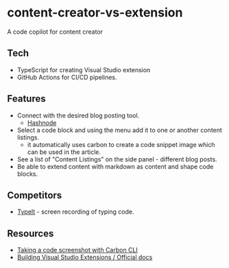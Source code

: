 # content-creator-vs-extension
A code copilot for content creator

## Tech
- TypeScript for creating Visual Studio extension
- GitHub Actions for CI/CD pipelines.

## Features
- Connect with the desired blog posting tool.
  - [Hashnode](https://apidocs.hashnode.com)
- Select a code block and using the menu add it to one or another content listings.
  - it automatically uses carbon to create a code snippet image which can be used in the article.
- See a list of "Content Listings" on the side panel - different blog posts.
- Be able to extend content with markdown as content and shape code blocks.

## Competitors
- [TypeIt](https://dev.to/mauro_codes/presenting-typeit-a-vscode-extension-for-content-creators-60d) - screen recording of typing code.

## Resources
- [Taking a code screenshot with Carbon CLI](https://github.com/mixn/carbon-now-cli)
- [Building Visual Studio Extensions / Official docs](https://code.visualstudio.com/api/get-started/your-first-extension)
